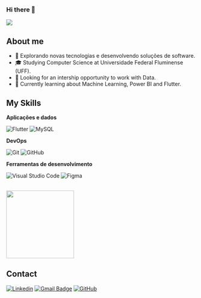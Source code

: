 ### Hi there 👋

<!--
**gustavocmiranda/gustavocmiranda** is a ✨ _special_ ✨ repository because its `README.md` (this file) appears on your GitHub profile.

Here are some ideas to get you started:

- 🔭 I’m currently working on ...
- 🌱 I’m currently learning ...
- 👯 I’m looking to collaborate on ...
- 🤔 I’m looking for help with ...
- 💬 Ask me about ...
- 📫 How to reach me: ...
- 😄 Pronouns: ...
- ⚡ Fun fact: ...
-->
![](https://komarev.com/ghpvc/?username=gustavocmiranda&color=006bed)

## About me

- 🤔 Explorando novas tecnologias e desenvolvendo soluções de software.
- 🎓 Studying Computer Science at Universidade Federal Fluminense (UFF).
- 💼 Looking for an intership opportunity to work with Data.
- 🌱 Currently learning about Machine Learning, Power BI and Flutter.

## My Skills

**Aplicações e dados**

![Flutter](https://img.shields.io/badge/-Flutter-333333?style=flat&logo=Flutter)
![MySQL](https://img.shields.io/badge/-MySQL-333333?style=flat&logo=mysql)

**DevOps**

![Git](https://img.shields.io/badge/-Git-333333?style=flat&logo=git)
![GitHub](https://img.shields.io/badge/-GitHub-333333?style=flat&logo=github)

**Ferramentas de desenvolvimento**

![Visual Studio Code](https://img.shields.io/badge/-Visual%20Studio%20Code-333333?style=flat&logo=visual-studio-code&logoColor=007ACC)
![Figma](https://img.shields.io/badge/-Figma-333333?style=flat&logo=figma&logoColor=007ACC)

<br/>

<a href="https://github.com/gustavocmiranda" title="Gustavo's profile">
  <img height="180em" src="https://github-readme-stats.vercel.app/api?username=gustavocmiranda&theme=dracula&show_icons=true" />
</a>

## Contact

[![Linkedin](https://img.shields.io/badge/-username-blue?style=flat-square&logo=Linkedin&logoColor=white&link=www.linkedin.com/in/gustavo-miranda-476b55204)](LINK-DO-SEU-LINKEDIN)
[![Gmail Badge](https://img.shields.io/badge/-seuemail@email.com-006bed?style=flat-square&logo=Gmail&logoColor=white&link=mailto:gustavocataldomiranda@gmail.com)](mailto:SEU-EMAIL)
[![GitHub](https://img.shields.io/github/followers/gustavocmiranda?label=follow&style=social)](LINK-DO-SEU-GITHUB)
